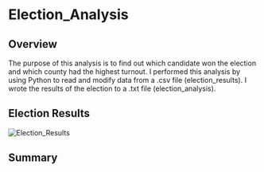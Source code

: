 # Election_Analysis
## Overview

The purpose of this analysis is to find out which candidate won the election and which county had the highest turnout. I performed this analysis by using Python to read and modify data from a .csv file (election_results). I wrote the results of the election to a .txt file (election_analysis).

## Election Results

![Election_Results]("https://github.com/jolwig/Election_Analysis/blob/main/analysis/election_analysis.txt")


## Summary
